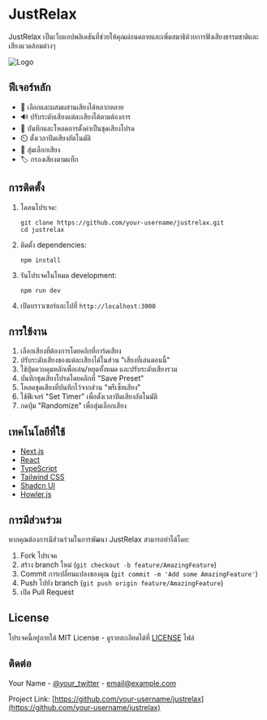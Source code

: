 # JustRelax

JustRelax เป็นเว็บแอปพลิเคชันที่ช่วยให้คุณผ่อนคลายและเพิ่มสมาธิด้วยการฟังเสียงธรรมชาติและเสียงแวดล้อมต่างๆ

![Logo](https://img2.pic.in.th/pic/We-Meeting-1.jpg)

## ฟีเจอร์หลัก

- 🎵 เลือกและผสมผสานเสียงได้หลากหลาย
- 🔊 ปรับระดับเสียงแต่ละเสียงได้ตามต้องการ
- 💾 บันทึกและโหลดการตั้งค่าเป็นชุดเสียงโปรด
- ⏲️ ตั้งเวลาปิดเสียงอัตโนมัติ
- 🔀 สุ่มเลือกเสียง
- 🏷️ กรองเสียงตามแท็ก

## การติดตั้ง

1. โคลนโปรเจค:
   ```
   git clone https://github.com/your-username/justrelax.git
   cd justrelax
   ```

2. ติดตั้ง dependencies:
   ```
   npm install
   ```

3. รันโปรเจคในโหมด development:
   ```
   npm run dev
   ```

4. เปิดบราวเซอร์และไปที่ `http://localhost:3000`

## การใช้งาน

1. เลือกเสียงที่ต้องการโดยคลิกที่การ์ดเสียง
2. ปรับระดับเสียงของแต่ละเสียงได้ในส่วน "เสียงที่เล่นตอนนี้"
3. ใช้ปุ่มควบคุมหลักเพื่อเล่น/หยุดทั้งหมด และปรับระดับเสียงรวม
4. บันทึกชุดเสียงโปรดโดยคลิกที่ "Save Preset"
5. โหลดชุดเสียงที่บันทึกไว้จากส่วน "พรีเซ็ทเสียง"
6. ใช้ฟีเจอร์ "Set Timer" เพื่อตั้งเวลาปิดเสียงอัตโนมัติ
7. กดปุ่ม "Randomize" เพื่อสุ่มเลือกเสียง

## เทคโนโลยีที่ใช้

- [Next.js](https://nextjs.org/)
- [React](https://reactjs.org/)
- [TypeScript](https://www.typescriptlang.org/)
- [Tailwind CSS](https://tailwindcss.com/)
- [Shadcn UI](https://ui.shadcn.com/)
- [Howler.js](https://howlerjs.com/)

## การมีส่วนร่วม

หากคุณต้องการมีส่วนร่วมในการพัฒนา JustRelax สามารถทำได้โดย:

1. Fork โปรเจค
2. สร้าง branch ใหม่ (`git checkout -b feature/AmazingFeature`)
3. Commit การเปลี่ยนแปลงของคุณ (`git commit -m 'Add some AmazingFeature'`)
4. Push ไปยัง branch (`git push origin feature/AmazingFeature`)
5. เปิด Pull Request

## License

โปรเจคนี้อยู่ภายใต้ MIT License - ดูรายละเอียดได้ที่ [LICENSE](LICENSE) ไฟล์

## ติดต่อ

Your Name - [@your_twitter](https://twitter.com/your_twitter) - email@example.com

Project Link: [https://github.com/your-username/justrelax](https://github.com/your-username/justrelax)
